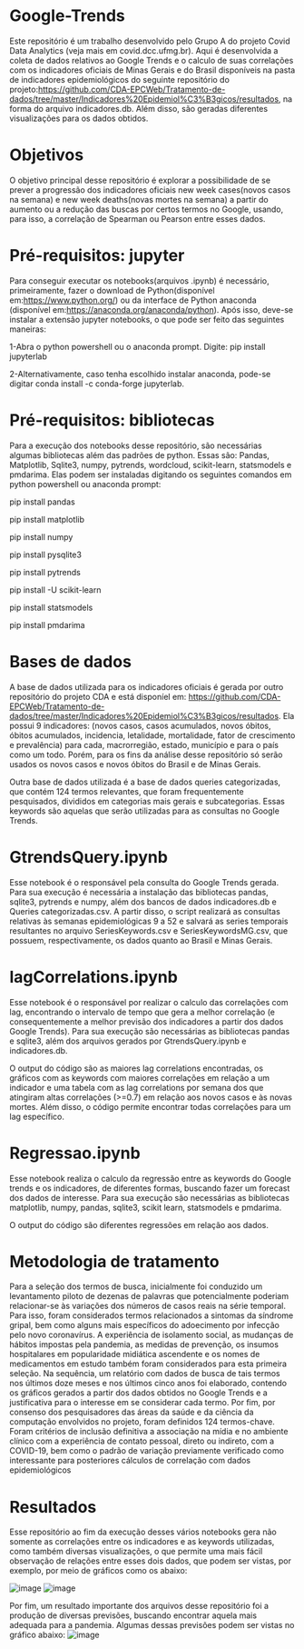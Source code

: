 # Google-Trends
Este repositório é um trabalho desenvolvido pelo Grupo A do projeto Covid Data Analytics (veja mais em covid.dcc.ufmg.br). Aqui é desenvolvida a coleta de dados relativos ao Google Trends e o calculo de suas correlações com os indicadores oficiais de Minas Gerais e do Brasil disponíveis na pasta de indicadores epidemiológicos do seguinte repositório do projeto:https://github.com/CDA-EPCWeb/Tratamento-de-dados/tree/master/Indicadores%20Epidemiol%C3%B3gicos/resultados, na forma do arquivo indicadores.db. Além disso, são geradas diferentes visualizações para os dados obtidos.

# Objetivos
O objetivo principal desse repositório é explorar a possibilidade de se prever a progressão dos indicadores oficiais new week cases(novos casos na semana) e new week deaths(novas mortes na semana) a partir do aumento ou a redução das buscas por certos termos no Google, usando, para isso, a correlação de Spearman ou Pearson entre esses dados.

# Pré-requisitos: jupyter
Para conseguir executar os notebooks(arquivos .ipynb) é necessário, primeiramente, fazer o download de Python(disponível em:https://www.python.org/) ou da interface de Python anaconda (disponível em:https://anaconda.org/anaconda/python). Após isso, deve-se instalar a extensão jupyter notebooks, o que pode ser feito das seguintes maneiras:

1-Abra o python powershell ou o anaconda prompt. Digite: pip install jupyterlab

2-Alternativamente, caso tenha escolhido instalar anaconda, pode-se digitar conda install -c conda-forge jupyterlab.

# Pré-requisitos: bibliotecas
Para a execução dos notebooks desse repositório, são necessárias algumas bibliotecas além das padrões de python. Essas são: Pandas, Matplotlib, Sqlite3, numpy, pytrends, wordcloud, scikit-learn, statsmodels e pmdarima. Elas podem ser instaladas digitando os seguintes comandos em python powershell ou anaconda prompt:

pip install pandas

pip install matplotlib

pip install numpy

pip install pysqlite3

pip install pytrends

pip install -U scikit-learn

pip install statsmodels

pip install pmdarima

# Bases de dados
A base de dados utilizada para os indicadores oficiais é gerada por outro repositório do projeto CDA e está disponíel em: https://github.com/CDA-EPCWeb/Tratamento-de-dados/tree/master/Indicadores%20Epidemiol%C3%B3gicos/resultados. Ela possui 9 indicadores: (novos casos, casos acumulados, novos óbitos, óbitos acumulados, incidencia, letalidade, mortalidade, fator de crescimento e prevalência) para cada, macrorregião, estado, município e para o país como um todo. Porém, para os fins da análise desse repositório só serão usados os novos casos e novos óbitos do Brasil e de Minas Gerais.

Outra base de dados utilizada é a base de dados queries categorizadas, que contém 124 termos relevantes, que foram frequentemente pesquisados, divididos em categorias mais gerais e subcategorias. Essas keywords são aquelas que serão utilizadas para as consultas no Google Trends.

# GtrendsQuery.ipynb
Esse notebook é o responsável pela consulta do Google Trends gerada. Para sua execução é necessária a instalação das bibliotecas pandas, sqlite3, pytrends e numpy, além dos bancos de dados indicadores.db e Queries categorizadas.csv. A partir disso, o script realizará as consultas relativas às semanas epidemiológicas 9 a 52 e salvará as series temporais resultantes no arquivo SeriesKeywords.csv e SeriesKeywordsMG.csv, que possuem, respectivamente, os dados quanto ao Brasil e Minas Gerais.

# lagCorrelations.ipynb
Esse notebook é o responsável por realizar o calculo das correlações com lag, encontrando o intervalo de tempo que gera a melhor correlação (e consequentemente a melhor previsão dos indicadores a partir dos dados Google Trends). Para sua execução são necessárias as bibliotecas pandas e sqlite3, além dos arquivos gerados por GtrendsQuery.ipynb e indicadores.db.

O output do código são as maiores lag correlations encontradas, os gráficos com as keywords com maiores correlações em relação a um indicador e uma tabela com as lag correlations por semana dos que atingiram altas correlações (>=0.7) em relação aos novos casos e às novas mortes. Além disso, o código permite encontrar todas correlações para um lag específico.

# Regressao.ipynb
Esse notebook realiza o calculo da regressão entre as keywords do Google trends e os indicadores, de diferentes formas, buscando fazer um forecast dos dados de interesse. Para sua execução são necessárias as bibliotecas matplotlib, numpy, pandas, sqlite3, scikit learn, statsmodels e pmdarima.

O output do código são diferentes regressões em relação aos dados.

# Metodologia de tratamento
Para a seleção dos termos de busca, inicialmente foi conduzido um levantamento piloto de dezenas de palavras que potencialmente poderiam relacionar-se às variações dos números de casos reais na série temporal. Para isso, foram considerados termos relacionados a sintomas da síndrome gripal, bem como alguns mais específicos do adoecimento por infecção pelo novo coronavírus. A experiência de isolamento social, as mudanças de hábitos impostas pela pandemia, as medidas de prevenção, os insumos hospitalares em popularidade midiática ascendente e os nomes de medicamentos em estudo também foram considerados para esta primeira seleção. Na sequência, um relatório com dados de busca de tais termos nos últimos doze meses e nos últimos cinco anos foi elaborado, contendo os gráficos gerados a partir dos dados obtidos no Google Trends e a justificativa para o interesse em se considerar cada termo. Por fim, por consenso dos pesquisadores das áreas da saúde e da ciência da computação envolvidos no projeto, foram definidos 124 termos-chave. Foram critérios de inclusão definitiva a associação na mídia e no ambiente clínico com a experiência de contato pessoal, direto ou indireto, com a COVID-19, bem como o padrão de variação previamente verificado como interessante para posteriores cálculos de correlação com dados epidemiológicos

# Resultados
Esse repositório ao fim da execução desses vários notebooks gera não somente as correlações entre os indicadores e as keywords utilizadas, como também diversas visualizações, o que permite uma mais fácil observação de relações entre esses dois dados, que podem ser vistas, por exemplo, por meio de gráficos como os abaixo:

![image](https://user-images.githubusercontent.com/57831311/126552976-2ad3124f-a9fb-4f9f-8374-2604fb285400.png)
![image](https://user-images.githubusercontent.com/57831311/126552990-70a62443-6725-45cf-9942-df16b265911a.png)

Por fim, um resultado importante dos arquivos desse repositório foi a produção de diversas previsões, buscando encontrar aquela mais adequada para a pandemia.
Algumas dessas previsões podem ser vistas no gráfico abaixo:
![image](https://user-images.githubusercontent.com/57831311/120321873-2f684400-c2ba-11eb-9226-f25bdb7ea696.png)


